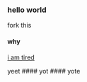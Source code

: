 ### hello world

fork this

#### why 

[i am tired](http://www.facebook.com)

yeet #### yot #### yote
